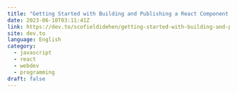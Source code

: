 ```yaml
---
title: "Getting Started with Building and Publishing a React Component as a Package"
date: 2023-06-10T03:11:41Z
link: https://dev.to/scofieldidehen/getting-started-with-building-and-publishing-a-react-component-as-a-package-3fga?utm_medium=RSS&utm_source=news.12bit.vn
site: dev.to
language: English
category:
  - javascript
  - react
  - webdev
  - programming
draft: false
---
```

